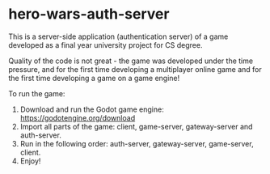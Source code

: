 # hero-wars-auth-server

<p> This is a server-side application (authentication server) of a game developed as a final year university project for CS degree.
<p> Quality of the code is not great - the game was developed under the time pressure, and for the first time developing a multiplayer online game and for the first time developing a game on a game engine!

To run the game:
1) Download and run the Godot game engine: https://godotengine.org/download
2) Import all parts of the game: client, game-server, gateway-server and auth-server.
3) Run in the following order: auth-server, gateway-server, game-server, client.
4) Enjoy!
